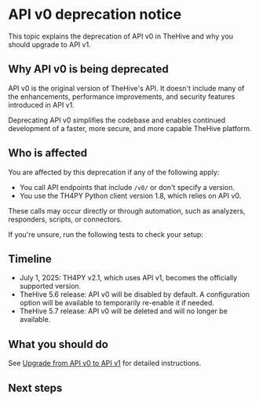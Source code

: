 # API v0 deprecation notice

This topic explains the deprecation of API v0 in TheHive and why you should upgrade to API v1.

## Why API v0 is being deprecated

API v0 is the original version of TheHive's API. It doesn't include many of the enhancements, performance improvements, and security features introduced in API v1.

Deprecating API v0 simplifies the codebase and enables continued development of a faster, more secure, and more capable TheHive platform.

## Who is affected

You are affected by this deprecation if any of the following apply:

* You call API endpoints that include `/v0/` or don't specify a version.
* You use the TH4PY Python client version 1.8, which relies on API v0.

These calls may occur directly or through automation, such as analyzers, responders, scripts, or connectors.

If you're unsure, run the following tests to check your setup:

## Timeline

* July 1, 2025: TH4PY v2.1, which uses API v1, becomes the officially supported version.
* TheHive 5.6 release: API v0 will be disabled by default. A configuration option will be available to temporarily re-enable it if needed.
* TheHive 5.7 release: API v0 will be deleted and will no longer be available.

## What you should do

See [Upgrade from API v0 to API v1](upgrade-from-API-v0-to-API-v1.md) for detailed instructions.

<h2>Next steps</h2>